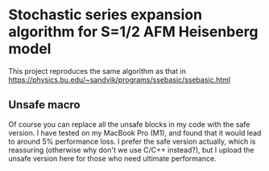 # Stochastic series expansion algorithm for S=1/2 AFM Heisenberg model

This project reproduces the same algorithm as that in https://physics.bu.edu/~sandvik/programs/ssebasic/ssebasic.html

## Unsafe macro
Of course you can replace all the unsafe blocks in my code with the safe version. I have tested on my MacBook Pro (M1), and found that it would lead to around 5% performance loss. I prefer the safe version actually, which is reassuring (otherwise why don't we use C/C++ instead?), but I upload the unsafe version here for those who need ultimate performance.
